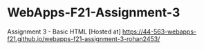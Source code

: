 # WebApps-F21-Assignment-3
Assignment 3 - Basic HTML
[Hosted at] https://44-563-webapps-f21.github.io/webapps-f21-assignment-3-rohan2453/
